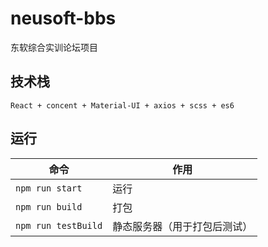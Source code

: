 # neusoft-bbs
东软综合实训论坛项目

## 技术栈
```
React + concent + Material-UI + axios + scss + es6
```

## 运行
命令|作用
-|-
`npm run start`|运行
`npm run build`|打包
`npm run testBuild`|静态服务器（用于打包后测试）

